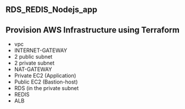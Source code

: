 ## <font size=”15”> **RDS_REDIS_Nodejs_app** </font>
## <font size=”15”> **Provision AWS Infrastructure using Terraform** </font>

- vpc
- INTERNET-GATEWAY
- 2 public subnet
- 2 private subnet
- NAT-GATEWAY
- Private EC2 (Application)
- Public EC2 (Bastion-host)
- RDS (in the private subnet
- REDIS
- ALB

